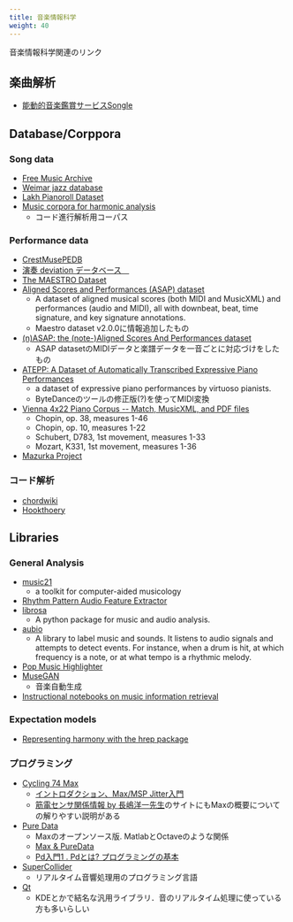 ```yaml
---
title: 音楽情報科学
weight: 40
---
```


音楽情報科学関連のリンク

## 楽曲解析
- [能動的音楽鑑賞サービスSongle](https://songle.jp/)

## Database/Corppora

### Song data

- [Free Music Archive](http://freemusicarchive.org/)
- [Weimar jazz database](https://jazzomat.hfm-weimar.de/dbformat/dboverview.html)
- [Lakh Pianoroll Dataset](https://salu133445.github.io/lakh-pianoroll-dataset/)
- [Music corpora for harmonic analysis](https://github.com/pmcharrison/hcorp)
	- コード進行解析用コーパス

### Performance data

- [CrestMusePEDB](http://www.crestmuse.jp/pedb/)
- [演奏 deviation データベース　](https://ist.ksc.kwansei.ac.jp/~katayose/Download/Database/deviation/)
- [The MAESTRO Dataset](https://magenta.withgoogle.com/datasets/maestro)
- [Aligned Scores and Performances (ASAP) dataset](https://github.com/fosfrancesco/asap-dataset)
	- A dataset of aligned musical scores (both MIDI and MusicXML) and performances (audio and MIDI), all with downbeat, beat, time signature, and key signature annotations.
	- Maestro dataset v2.0.0に情報追加したもの
- [(n)ASAP: the (note-)Aligned Scores And Performances dataset](https://github.com/CPJKU/asap-dataset)
	- ASAP datasetのMIDIデータと楽譜データを一音ごとに対応づけをしたもの
- [ATEPP: A Dataset of Automatically Transcribed Expressive Piano Performances](https://github.com/tangjjbetsy/ATEPP)
	- a dataset of expressive piano performances by virtuoso pianists.
	- ByteDanceのツールの修正版(?)を使ってMIDI変換
- [Vienna 4x22 Piano Corpus -- Match, MusicXML, and PDF files](https://github.com/CPJKU/vienna4x22)
	- Chopin, op. 38, measures 1-46
	- Chopin, op. 10, measures 1-22
	- Schubert, D783, 1st movement, measures 1-33
	- Mozart, K331, 1st movement, measures 1-36
- [Mazurka Project](https://mazurka.org.uk)

### コード解析

- [chordwiki](https://ja.chordwiki.org)
- [Hookthoery](https://www.hooktheory.com)

## Libraries

### General Analysis

- [music21](http://web.mit.edu/music21/)
	- a toolkit for computer-aided musicology
- [Rhythm Pattern Audio Feature Extractor](https://github.com/tuwien-musicir/rp_extract)
- [librosa](https://github.com/librosa/librosa)
	- A python package for music and audio analysis.
- [aubio](https://github.com/aubio/aubio)
	- A library to label music and sounds. It listens to audio signals and attempts to detect events. For instance, when a drum is hit, at which frequency is a note, or at what tempo is a rhythmic melody.
- [Pop Music Highlighter](https://github.com/remyhuang/pop-music-highlighter)
- [MuseGAN](https://github.com/salu133445/musegan)
	- 音楽自動生成
- [Instructional notebooks on music information retrieval](https://github.com/stevetjoa/musicinformationretrieval.com)

### Expectation models

- [Representing harmony with the hrep package](https://github.com/pmcharrison/hrep)

### プログラミング

- [Cycling 74 Max](http://www.mi7.co.jp/products/cycling74/)
	- [イントロダクション、Max/MSP Jitter入門](http://yoppa.org/ssaw10/798.html)
	- [筋電センサ関係情報 by 長嶋洋一先生](http://nagasm.org/ASL/CQ_mbed_EMG.html)のサイトにもMaxの概要についての解りやすい説明がある
- [Pure Data](http://puredata.info/)
	- Maxのオープンソース版. MatlabとOctaveのような関係
	- [Max & PureData](http://psyto.s26.xrea.com/pd/whatispd.html)
	- [Pd入門1 . Pdとは? プログラミングの基本](http://yoppa.org/ssaw13/4449.html)
- [SuperCollider](http://supercollider.sourceforge.net/)
	- リアルタイム音響処理用のプログラミング言語
- [Qt](http://www.qt.io/)
	- KDEとかで結名な汎用ライブラリ．音のリアルタイム処理に使っている方も多いらしい
